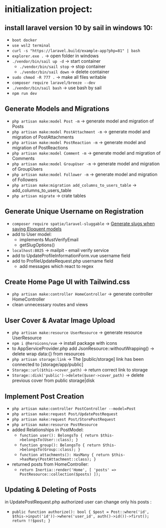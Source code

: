 # initialization project: 

## install laravel version 10 by sail in windows 10:

- `boot docker`
- `use wsl2 terminal`
- `curl -s "https://laravel.build/example-app?php=81" | bash`
- `explorer.exe .` -> open folder in windows
- `./vendor/bin/sail up -d` -> start container
  - `./vendor/bin/sail stop` -> stop container
  - `./vendor/bin/sail down` -> delete container
- `sudo chmod -R 777 .` -> make all files writable
- `composer require laravel/breeze --dev`
- `./vendor/bin/sail bash` -> use bash by sail
- `npm run dev`

## Generate Models and Migrations

- `php artisan make:model Post -m` -> generate model and migration of Posts
- `php artisan make:model PostAttachment -m` -> generate model and migration of PostAttachments
- `php artisan make:model PostReaction -m` -> generate model and migration of PostReactions
- `php artisan make:model Comment -m` -> generate model and migration of Comments
- `php artisan make:model GroupUser -m` -> generate model and migration of GroupUsers
- `php artisan make:model Follower -m` -> generate model and migration of Followers
- `php artisan make:migration add_columns_to_users_table` -> add_columns_to_users_table
- `php artisan migrate` -> crate tables

## Generate Unique Username on Registration

- `composer require spatie/laravel-sluggable` ->  [Generate slugs when saving Eloquent models](https://github.com/spatie/laravel-sluggable)
- add to User model:
  - implements MustVerifyEmail
  - getSlugOptions()
- `localhost:8025` -> mailpit - email verify service  
- add to UpdateProfileInformationForm.vue username field
- add to ProfileUpdateRequest.php username field
  - add messages which react to regex

## Create Home Page UI with Tailwind.css

- `php artisan make:controller HomeController` -> generate controller HomeController
- clean unnecessary routes and views

## User Cover & Avatar Image Upload
- `php artisan make:resource UserResource` -> generate resource UserResource
- `npm i @heroicons/vue` -> install package with icons
- to AppServiceProvider.php add JsonResource::withoutWrapping() -> delete wrap data:{} from resources
- `php artisan storage:link` -> The [public/storage] link has been connected to [storage/app/public]
- `Storage::url($this->cover_path)` -> return correct link to storage
- `Storage::disk('public')->delete($user->cover_path)` -> delete previous cover from public storage|disk

## Implement Post Creation
- `php artisan make:controller PostController --model=Post`
- `php artisan make:request Post/UpdatePostRequest`
- `php artisan make:request Post/StorePostRequest`
- `php artisan make:resource PostResource`
- added Relationships in PostModel:
  - `function user(): BelongsTo
    {
    return $this->belongsTo(User::class);
    }`
  - `function group(): BelongsTo
    {
    return $this->belongsTo(Group::class);
    }`
  - `function attachments(): HasMany
    {
    return $this->hasMany(PostAttachment::class);
    }`
- returned posts from HomeController:
  - `return Inertia::render('Home', [
    'posts' => PostResource::collection($posts)
    ]);`

## Updating & Deleting of Posts
in UpdatePostRequest.php authorized user can change only his posts :
- `public function authorize(): bool
  {
  $post = Post::where('id', $this->input('id'))->where('user_id', auth()->id())->first();
  return !!$post;
  }` 





